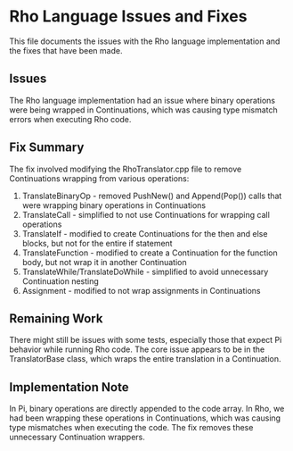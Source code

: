 # Rho Language Issues and Fixes

This file documents the issues with the Rho language implementation and the fixes that have been made.

## Issues

The Rho language implementation had an issue where binary operations were being wrapped in Continuations, 
which was causing type mismatch errors when executing Rho code.

## Fix Summary

The fix involved modifying the RhoTranslator.cpp file to remove Continuations wrapping from various operations:

1. TranslateBinaryOp - removed PushNew() and Append(Pop()) calls that were wrapping binary operations in Continuations
2. TranslateCall - simplified to not use Continuations for wrapping call operations
3. TranslateIf - modified to create Continuations for the then and else blocks, but not for the entire if statement
4. TranslateFunction - modified to create a Continuation for the function body, but not wrap it in another Continuation
5. TranslateWhile/TranslateDoWhile - simplified to avoid unnecessary Continuation nesting
6. Assignment - modified to not wrap assignments in Continuations

## Remaining Work

There might still be issues with some tests, especially those that expect Pi behavior while running Rho code.
The core issue appears to be in the TranslatorBase class, which wraps the entire translation in a Continuation.

## Implementation Note

In Pi, binary operations are directly appended to the code array. In Rho, we had been wrapping these operations
in Continuations, which was causing type mismatches when executing the code. The fix removes these unnecessary
Continuation wrappers.